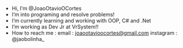 - Hi, I’m @JoaoOtavioOCortes
- I’m into programing and resolve problems!
- I’m currently learning and working with OOP, C# and .Net
- I’m working as Dev Jr at VrSystem!!
- How to reach me : email : joaootavioocortes@gmail.com
                            instagram : @jaobolinha_                   
<!---
JoaoOtavioOCortes/JoaoOtavioOCortes is a ✨ special ✨ repository because its `README.md` (this file) appears on your GitHub profile.
You can click the Preview link to take a look at your changes.
--->
